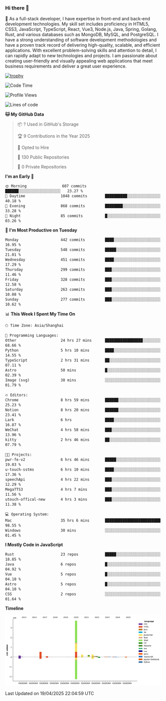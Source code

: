 ### Hi there 👋

🌱 As a full-stack developer, I have expertise in front-end and back-end development technologies. My skill set includes proficiency in HTML5, CSS3, JavaScript, TypeScript, React, Vue3, Node.js, Java, Spring, Golang, Rust, and various databases such as MongoDB, MySQL, and PostgreSQL. I have a strong understanding of software development methodologies and have a proven track record of delivering high-quality, scalable, and efficient applications. With excellent problem-solving skills and attention to detail, I can rapidly adapt to new technologies and projects. I am passionate about creating user-friendly and visually appealing web applications that meet business requirements and deliver a great user experience.

[![trophy](https://github-profile-trophy.vercel.app/?username=elton&rank=SECRET,SSS,SS,S,AAA,AA,A&theme=onedark&no-frame=true&margin-w=10)](https://github.com/ryo-ma/github-profile-trophy)

<!--START_SECTION:waka-->
![Code Time](http://img.shields.io/badge/Code%20Time-1%2C557%20hrs%204%20mins-blue)

![Profile Views](http://img.shields.io/badge/Profile%20Views-0-blue)

![Lines of code](https://img.shields.io/badge/From%20Hello%20World%20I%27ve%20Written-5.6%20million%20lines%20of%20code-blue)

**🐱 My GitHub Data** 

> 📦 ? Used in GitHub's Storage 
 > 
> 🏆 9 Contributions in the Year 2025
 > 
> 💼 Opted to Hire
 > 
> 📜 130 Public Repositories 
 > 
> 🔑 0 Private Repositories 
 > 
**I'm an Early 🐤** 

```text
🌞 Morning                607 commits         ██████░░░░░░░░░░░░░░░░░░░   23.27 % 
🌆 Daytime                1048 commits        ██████████░░░░░░░░░░░░░░░   40.18 % 
🌃 Evening                868 commits         ████████░░░░░░░░░░░░░░░░░   33.28 % 
🌙 Night                  85 commits          █░░░░░░░░░░░░░░░░░░░░░░░░   03.26 % 
```
📅 **I'm Most Productive on Tuesday** 

```text
Monday                   442 commits         ████░░░░░░░░░░░░░░░░░░░░░   16.95 % 
Tuesday                  548 commits         █████░░░░░░░░░░░░░░░░░░░░   21.01 % 
Wednesday                451 commits         ████░░░░░░░░░░░░░░░░░░░░░   17.29 % 
Thursday                 299 commits         ███░░░░░░░░░░░░░░░░░░░░░░   11.46 % 
Friday                   328 commits         ███░░░░░░░░░░░░░░░░░░░░░░   12.58 % 
Saturday                 263 commits         ███░░░░░░░░░░░░░░░░░░░░░░   10.08 % 
Sunday                   277 commits         ███░░░░░░░░░░░░░░░░░░░░░░   10.62 % 
```


📊 **This Week I Spent My Time On** 

```text
🕑︎ Time Zone: Asia/Shanghai

💬 Programming Languages: 
Other                    24 hrs 27 mins      █████████████████░░░░░░░░   68.66 % 
Python                   5 hrs 10 mins       ████░░░░░░░░░░░░░░░░░░░░░   14.55 % 
TypeScript               2 hrs 31 mins       ██░░░░░░░░░░░░░░░░░░░░░░░   07.11 % 
Astro                    50 mins             █░░░░░░░░░░░░░░░░░░░░░░░░   02.39 % 
Image (svg)              38 mins             ░░░░░░░░░░░░░░░░░░░░░░░░░   01.79 % 

🔥 Editors: 
Chrome                   8 hrs 59 mins       ██████░░░░░░░░░░░░░░░░░░░   25.23 % 
Notion                   8 hrs 20 mins       ██████░░░░░░░░░░░░░░░░░░░   23.41 % 
Lark                     6 hrs               ████░░░░░░░░░░░░░░░░░░░░░   16.87 % 
WeChat                   4 hrs 58 mins       ███░░░░░░░░░░░░░░░░░░░░░░   13.96 % 
kitty                    2 hrs 46 mins       ██░░░░░░░░░░░░░░░░░░░░░░░   07.79 % 

🐱‍💻 Projects: 
pwr-fe-v2                6 hrs 46 mins       █████░░░░░░░░░░░░░░░░░░░░   19.03 % 
u-touch-sstms            6 hrs 10 mins       ████░░░░░░░░░░░░░░░░░░░░░   17.36 % 
speechApi                4 hrs 22 mins       ███░░░░░░░░░░░░░░░░░░░░░░   12.29 % 
MegaTTS3                 4 hrs 7 mins        ███░░░░░░░░░░░░░░░░░░░░░░   11.56 % 
utouch-offical-new       4 hrs 3 mins        ███░░░░░░░░░░░░░░░░░░░░░░   11.38 % 

💻 Operating System: 
Mac                      35 hrs 6 mins       █████████████████████████   98.55 % 
Windows                  30 mins             ░░░░░░░░░░░░░░░░░░░░░░░░░   01.45 % 
```

**I Mostly Code in JavaScript** 

```text
Rust                     23 repos            █████░░░░░░░░░░░░░░░░░░░░   18.85 % 
Java                     6 repos             █░░░░░░░░░░░░░░░░░░░░░░░░   04.92 % 
Vue                      5 repos             █░░░░░░░░░░░░░░░░░░░░░░░░   04.10 % 
Astro                    5 repos             █░░░░░░░░░░░░░░░░░░░░░░░░   04.10 % 
CSS                      2 repos             ░░░░░░░░░░░░░░░░░░░░░░░░░   01.64 % 
```



**Timeline**

![Lines of Code chart](https://raw.githubusercontent.com/elton/elton/main/assets/bar_graph.png)


 Last Updated on 19/04/2025 22:04:59 UTC
<!--END_SECTION:waka-->

<!--
**elton/elton** is a ✨ _special_ ✨ repository because its `README.md` (this file) appears on your GitHub profile.

Here are some ideas to get you started:

- 🔭 I’m currently working on ...
- 🌱 I’m currently learning ...
- 👯 I’m looking to collaborate on ...
- 🤔 I’m looking for help with ...
- 💬 Ask me about ...
- 📫 How to reach me: ...
- 😄 Pronouns: ...
- ⚡ Fun fact: ...
-->
